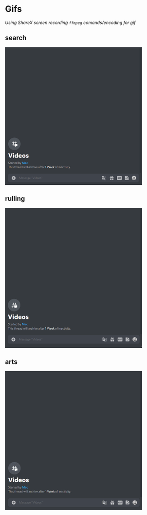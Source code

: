 # Gifs
*Using ShareX screen recording `ffmpeg` comands/encoding for gif*

## search
[<img src="search.gif" width="450"/>](search.gif)
## rulling
[<img src="ruling.gif" width="450"/>](ruling.gif)
## arts
[<img src="arts.gif" width="450"/>](arts.gif)

